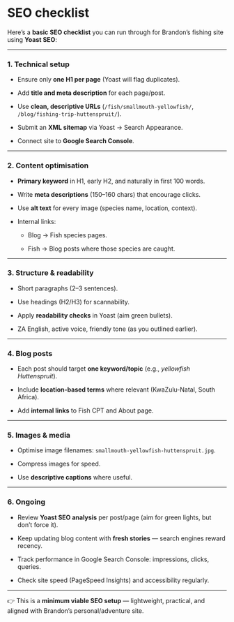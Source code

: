 # **SEO checklist**

Here’s a **basic SEO checklist** you can run through for Brandon’s fishing site using **Yoast SEO**:

---

### **1\. Technical setup**

* Ensure only **one H1 per page** (Yoast will flag duplicates).

* Add **title and meta description** for each page/post.

* Use **clean, descriptive URLs** (`/fish/smallmouth-yellowfish/`, `/blog/fishing-trip-huttenspruit/`).

* Submit an **XML sitemap** via Yoast → Search Appearance.

* Connect site to **Google Search Console**.

---

### **2\. Content optimisation**

* **Primary keyword** in H1, early H2, and naturally in first 100 words.

* Write **meta descriptions** (150–160 chars) that encourage clicks.

* Use **alt text** for every image (species name, location, context).

* Internal links:

  * Blog → Fish species pages.

  * Fish → Blog posts where those species are caught.

---

### **3\. Structure & readability**

* Short paragraphs (2–3 sentences).

* Use headings (H2/H3) for scannability.

* Apply **readability checks** in Yoast (aim green bullets).

* ZA English, active voice, friendly tone (as you outlined earlier).

---

### **4\. Blog posts**

* Each post should target **one keyword/topic** (e.g., *yellowfish Huttenspruit*).

* Include **location-based terms** where relevant (KwaZulu-Natal, South Africa).

* Add **internal links** to Fish CPT and About page.

---

### **5\. Images & media**

* Optimise image filenames: `smallmouth-yellowfish-huttenspruit.jpg`.

* Compress images for speed.

* Use **descriptive captions** where useful.

---

### **6\. Ongoing**

* Review **Yoast SEO analysis** per post/page (aim for green lights, but don’t force it).

* Keep updating blog content with **fresh stories** — search engines reward recency.

* Track performance in Google Search Console: impressions, clicks, queries.

* Check site speed (PageSpeed Insights) and accessibility regularly.

---

👉 This is a **minimum viable SEO setup** — lightweight, practical, and aligned with Brandon’s personal/adventure site.

